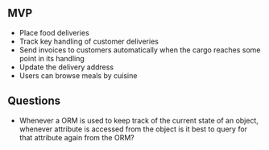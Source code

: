 
## MVP

- Place food deliveries
- Track key handling of customer deliveries
- Send invoices to customers automatically when the cargo reaches some point in its handling
- Update the delivery address
- Users can browse meals by cuisine


## Questions

- Whenever a ORM is used to keep track of the current state of an object, whenever attribute is accessed from the object is it best to query for that attribute again from the ORM?